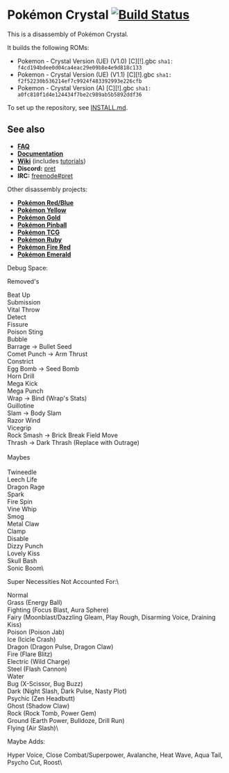 # Pokémon Crystal [![Build Status][travis-badge]][travis]

This is a disassembly of Pokémon Crystal.

It builds the following ROMs:

- Pokemon - Crystal Version (UE) (V1.0) [C][!].gbc `sha1: f4cd194bdee0d04ca4eac29e09b8e4e9d818c133`
- Pokemon - Crystal Version (UE) (V1.1) [C][!].gbc `sha1: f2f52230b536214ef7c9924f483392993e226cfb`
- Pokemon - Crystal Version (A) [C][!].gbc `sha1: a0fc810f1d4e124434f7be2c989ab5b5892ddf36`

To set up the repository, see [INSTALL.md](INSTALL.md).

## See also

- [**FAQ**](FAQ.md)
- [**Documentation**][docs]
- [**Wiki**][wiki] (includes [tutorials][tutorials])
- **Discord:** [pret][discord]
- **IRC:** [freenode#pret][irc]

Other disassembly projects:

- [**Pokémon Red/Blue**][pokered]
- [**Pokémon Yellow**][pokeyellow]
- [**Pokémon Gold**][pokegold]
- [**Pokémon Pinball**][pokepinball]
- [**Pokémon TCG**][poketcg]
- [**Pokémon Ruby**][pokeruby]
- [**Pokémon Fire Red**][pokefirered]
- [**Pokémon Emerald**][pokeemerald]

[pokered]: https://github.com/pret/pokered
[pokeyellow]: https://github.com/pret/pokeyellow
[pokegold]: https://github.com/pret/pokegold
[pokepinball]: https://github.com/pret/pokepinball
[poketcg]: https://github.com/pret/poketcg
[pokeruby]: https://github.com/pret/pokeruby
[pokefirered]: https://github.com/pret/pokefirered
[pokeemerald]: https://github.com/pret/pokeemerald
[docs]: https://pret.github.io/pokecrystal/
[wiki]: https://github.com/pret/pokecrystal/wiki
[tutorials]: https://github.com/pret/pokecrystal/wiki/Tutorials
[discord]: https://discord.gg/d5dubZ3
[irc]: https://kiwiirc.com/client/irc.freenode.net/?#pret
[travis]: https://travis-ci.org/pret/pokecrystal
[travis-badge]: https://travis-ci.org/pret/pokecrystal.svg?branch=master

Debug Space:

Removed's

Beat Up\
Submission\
Vital Throw\
Detect\
Fissure\
Poison Sting\
Bubble\
Barrage -> Bullet Seed\
Comet Punch -> Arm Thrust\
Constrict\
Egg Bomb -> Seed Bomb\
Horn Drill\
Mega Kick\
Mega Punch\
Wrap -> Bind (Wrap's Stats)\
Guillotine\
Slam -> Body Slam\
Razor Wind\
Vicegrip\
Rock Smash -> Brick Break Field Move\
Thrash -> Dark Thrash (Replace with Outrage)\
\
Maybes\
\
Twineedle\
Leech Life\
Dragon Rage\
Spark\
Fire Spin\
Vine Whip\
Smog\
Metal Claw\
Clamp\
Disable\
Dizzy Punch\
Lovely Kiss\
Skull Bash\
Sonic Boom\

Super Necessities Not Accounted For:\

Normal\
Grass			(Energy Ball)\
Fighting		(Focus Blast, Aura Sphere)\
Fairy			(Moonblast/Dazzling Gleam, Play Rough, Disarming Voice, Draining Kiss)\
Poison			(Poison Jab)\
Ice				(Icicle Crash)\
Dragon			(Dragon Pulse, Dragon Claw)\
Fire 			(Flare Blitz)\
Electric		(Wild Charge)\
Steel			(Flash Cannon)\
Water\
Bug				(X-Scissor, Bug Buzz)\
Dark			(Night Slash, Dark Pulse, Nasty Plot)\
Psychic			(Zen Headbutt)\
Ghost			(Shadow Claw)\
Rock			(Rock Tomb, Power Gem)\
Ground			(Earth Power, Bulldoze, Drill Run)\
Flying			(Air Slash)\

Maybe Adds:

Hyper Voice, Close Combat/Superpower, Avalanche, Heat Wave, Aqua Tail, Psycho Cut, Roost\
